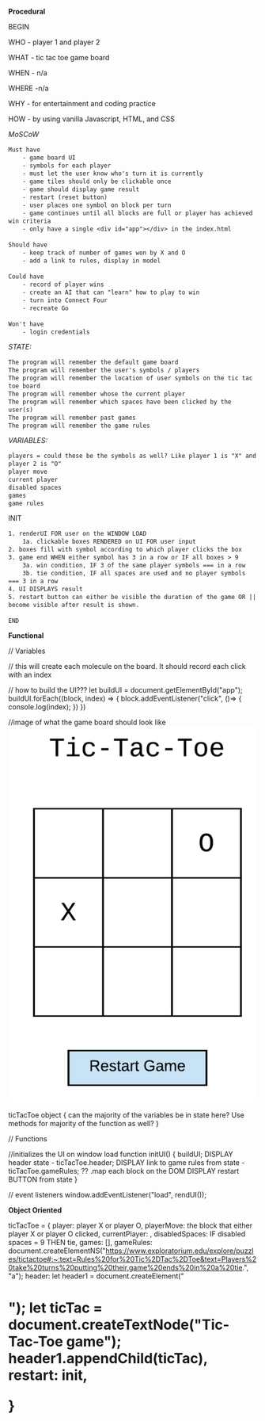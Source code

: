 **Procedural**

BEGIN

WHO - player 1 and player 2

WHAT - tic tac toe game board 

WHEN - n/a

WHERE -n/a 

WHY - for entertainment and coding practice 

HOW - by using vanilla Javascript, HTML, and CSS

*MoSCoW*

    Must have
        - game board UI
        - symbols for each player
        - must let the user know who's turn it is currently
        - game tiles should only be clickable once
        - game should display game result
        - restart (reset button)
        - user places one symbol on block per turn
        - game continues until all blocks are full or player has achieved win criteria
        - only have a single <div id="app"></div> in the index.html

    Should have
        - keep track of number of games won by X and O
        - add a link to rules, display in model
        
    Could have
        - record of player wins
        - create an AI that can "learn" how to play to win
        - turn into Connect Four
        - recreate Go

    Won't have
        - login credentials

*STATE:*

    The program will remember the default game board
    The program will remember the user's symbols / players
    The program will remember the location of user symbols on the tic tac toe board
    The program will remember whose the current player
    The program will remember which spaces have been clicked by the user(s)
    The program will remember past games
    The program will remember the game rules

*VARIABLES:*

    players = could these be the symbols as well? Like player 1 is "X" and player 2 is "O"
    player move
    current player
    disabled spaces
    games
    game rules


INIT

    1. renderUI FOR user on the WINDOW LOAD
        1a. clickable boxes RENDERED on UI FOR user input
    2. boxes fill with symbol according to which player clicks the box
    3. game end WHEN either symbol has 3 in a row or IF all boxes > 9
        3a. win condition, IF 3 of the same player symbols === in a row
        3b. tie condition, IF all spaces are used and no player symbols === 3 in a row
    4. UI DISPLAYS result
    5. restart button can either be visible the duration of the game OR || become visible after result is shown.
    
    END

**Functional**

// Variables

// this will create each molecule on the board. It should record each click with an index

// how to build the UI??? 
let buildUI = document.getElementById("app");
buildUI.forEach((block, index) => {
    block.addEventListener("click", ()=> {
        console.log(index);
    })
})

//image of what the game board should look like
![tic tac toe board](/img/tictactoeboard.png)

ticTacToe object {
    can the majority of the variables be in state here?
    Use methods for majority of the function as well?
}

// Functions

//initializes the UI on window load
function initUI() {
    buildUI;
    DISPLAY header state - ticTacToe.header;
    DISPLAY link to game rules from state - ticTacToe.gameRules;
    ?? .map each block on the DOM
    DISPLAY restart BUTTON from state
}





// event listeners
window.addEventListener("load", rendUI());







**Object Oriented**

ticTacToe = {
    player: player X or player O,
    playerMove: the block that either player X or player O clicked,
    currentPlayer: ,
    disabledSpaces: IF disabled spaces = 9 THEN tie,
    games: [],
    gameRules: document.createElementNS("https://www.exploratorium.edu/explore/puzzles/tictactoe#:~:text=Rules%20for%20Tic%2DTac%2DToe&text=Players%20take%20turns%20putting%20their,game%20ends%20in%20a%20tie.", "a");
    header: let header1 = document.createElement("<h1>");
    let ticTac = document.createTextNode("Tic-Tac-Toe game");
    header1.appendChild(ticTac),
    restart: init,

}